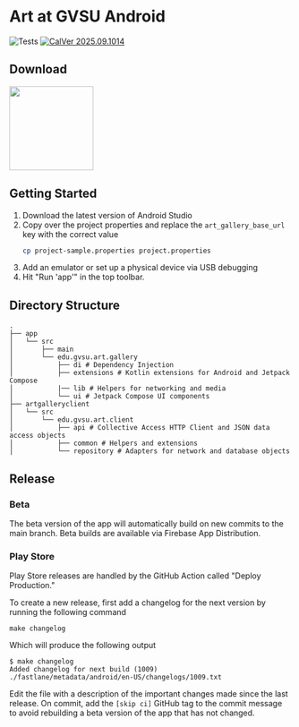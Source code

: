 # Art at GVSU Android

![Tests](https://github.com/gvsucis/art-at-gvsu-ios/actions/workflows/ci.yml/badge.svg) [![CalVer 2025.09.1014][img_version]][url_version]

## Download

<a href="https://play.google.com/store/apps/details?id=edu.gvsu.art.gallery">
  <img src="./site/play-badge.png" width="150px" />
</a>

## Getting Started

1. Download the latest version of Android Studio
1. Copy over the project properties and replace the `art_gallery_base_url` key with the correct value
    ```sh
    cp project-sample.properties project.properties
    ```
1. Add an emulator or set up a physical device via USB debugging
1. Hit "Run 'app'" in the top toolbar.

[img_version]: https://img.shields.io/static/v1.svg?label=CalVer&message=2025.09.1014&color=blue
[url_version]: https://github.com/gvsucis/art-at-gvsu-android

## Directory Structure

```
.
├── app
│   └── src
│       ├── main
│       └── edu.gvsu.art.gallery
│           ├── di # Dependency Injection
│           ├── extensions # Kotlin extensions for Android and Jetpack Compose
│           |── lib # Helpers for networking and media
│           └── ui # Jetpack Compose UI components
├── artgalleryclient
│   └── src
│       └── edu.gvsu.art.client
│           ├── api # Collective Access HTTP Client and JSON data access objects
│           ├── common # Helpers and extensions
│           └── repository # Adapters for network and database objects
```

## Release

### Beta

The beta version of the app will automatically build on new commits to the main branch. Beta builds are available via Firebase App Distribution.

### Play Store

Play Store releases are handled by the GitHub Action called "Deploy Production."

To create a new release, first add a changelog for the next version by running the following command

```shell
make changelog
```

Which will produce the following output

```
$ make changelog
Added changelog for next build (1009)
./fastlane/metadata/android/en-US/changelogs/1009.txt
```

Edit the file with a description of the important changes made since the last release. On commit, add the `[skip ci]` GitHub tag to the commit message to avoid
rebuilding a beta version of the app that has not changed.
